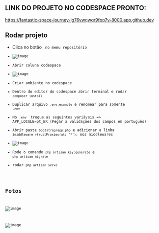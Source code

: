 ## LINK DO PROJETO NO CODESPACE PRONTO: 
https://fantastic-space-journey-jg76vwqwqr9fpp7v-8000.app.github.dev

## Rodar projeto

- Clica no botão <code> no menu repositório
- ![image](https://github.com/user-attachments/assets/d74a854b-b763-4c68-a229-e6397fbf8b0f)
- Abrir coluna codespace
- ![image](https://github.com/user-attachments/assets/d12b547f-3c24-4bfa-ad0b-83917c14a859)
- Criar ambiente no codespace
- Dentro do editor do codespace abrir terminal e rodar `composer install`
- Duplicar arquivo `.env.example` e renomear para somente `.env`
- No `.env ` troque as seguintes variáveis => APP_LOCALE=pt_BR (Pegar a validações dos campos em português)
- Abrir pasta `bootstrap/app.php` e adicionar a linha `$middleware->trustProxies(at: '*');` nos middlewares
- ![image](https://github.com/user-attachments/assets/7cde1178-3919-4d36-b840-5ba27e7d7c84)
- Rode o comando `php artisan key:generate` e `php artisan migrate` 
- rodar `php artisan serve`

## Fotos 

![image](https://github.com/user-attachments/assets/d8bc16fb-be74-4510-a1c8-a28f678e2d02)

![image](https://github.com/user-attachments/assets/37131fbd-cd92-4647-9166-da909c086aad)

